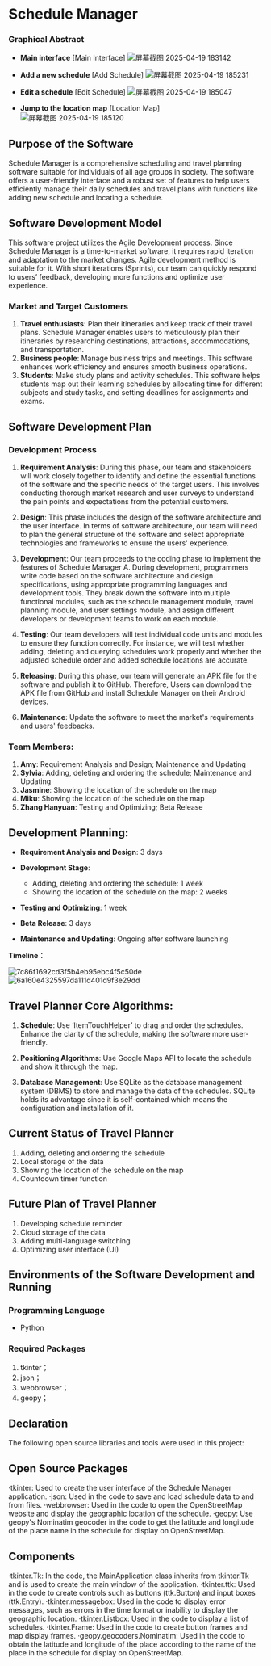 # Schedule Manager

### Graphical Abstract

- **Main interface**
  [Main Interface]
  ![屏幕截图 2025-04-19 183142](https://github.com/user-attachments/assets/10323c12-ef2d-4e2d-94cf-d8acd37e1115)

- **Add a new schedule**
  [Add Schedule]
  ![屏幕截图 2025-04-19 185231](https://github.com/user-attachments/assets/88db4eda-05db-4af1-a901-f0661691a167)

- **Edit a schedule**
  [Edit Schedule]
  ![屏幕截图 2025-04-19 185047](https://github.com/user-attachments/assets/e7ee473e-8ee0-4899-9deb-8d3a9a42709e)

- **Jump to the location map**
  [Location Map]
  ![屏幕截图 2025-04-19 185120](https://github.com/user-attachments/assets/2d4ccf24-1160-4455-972c-888b12e930dd)


## Purpose of the Software

Schedule Manager is a comprehensive scheduling and travel planning software suitable for individuals of all age groups in society. The software offers a user-friendly interface and a robust set of features to help users efficiently manage their daily schedules and travel plans with functions like adding new schedule and locating a schedule.

## Software Development Model

This software project utilizes the Agile Development process. Since Schedule Manager is a time-to-market software, it requires rapid iteration and adaptation to the market changes. Agile development method is suitable for it. With short iterations (Sprints), our team can quickly respond to users’ feedback, developing more functions and optimize user experience.

### Market and Target Customers

1. **Travel enthusiasts**: Plan their itineraries and keep track of their travel plans. Schedule Manager enables users to meticulously plan their itineraries by researching destinations, attractions, accommodations, and transportation.
2. **Business people**: Manage business trips and meetings. This software enhances work efficiency and ensures smooth business operations.
3. **Students**: Make study plans and activity schedules. This software helps students map out their learning schedules by allocating time for different subjects and study tasks, and setting deadlines for assignments and exams.

## Software Development Plan

### Development Process

1. **Requirement Analysis**: During this phase, our team and stakeholders will work closely together to identify and define the essential functions of the software and the specific needs of the target users. This involves conducting thorough market research and user surveys to understand the pain points and expectations from the potential customers.

2. **Design**: This phase includes the design of the software architecture and the user interface. In terms of software architecture, our team will need to plan the general structure of the software and select appropriate technologies and frameworks to ensure the users' experience.

3. **Development**: Our team proceeds to the coding phase to implement the features of Schedule Manager A. During development, programmers write code based on the software architecture and design specifications, using appropriate programming languages and development tools. They break down the software into multiple functional modules, such as the schedule management module, travel planning module, and user settings module, and assign different developers or development teams to work on each module.

4. **Testing**: Our team developers will test individual code units and modules to ensure they function correctly. For instance, we will test whether adding, deleting and querying schedules work properly and whether the adjusted schedule order and added schedule locations are accurate.

5. **Releasing**: During this phase, our team will generate an APK file for the software and publish it to GitHub. Therefore, Users can download the APK file from GitHub and install Schedule Manager on their Android devices.

6. **Maintenance**: Update the software to meet the market's requirements and users' feedbacks.

### Team Members:

1. **Amy**: Requirement Analysis and Design; Maintenance and Updating
2. **Sylvia**: Adding, deleting and ordering the schedule; Maintenance and Updating
3. **Jasmine**: Showing the location of the schedule on the map
4. **Miku**: Showing the location of the schedule on the map
5. **Zhang Hanyuan**: Testing and Optimizing; Beta Release

## Development Planning:

- **Requirement Analysis and Design**: 3 days

- **Development Stage**:
  - Adding, deleting and ordering the schedule: 1 week
  - Showing the location of the schedule on the map: 2 weeks

- **Testing and Optimizing**: 1 week

- **Beta Release**: 3 days

- **Maintenance and Updating**: Ongoing after software launching

**Timeline**：

![7c86f1692cd3f5b4eb95ebc4f5c50de](https://github.com/user-attachments/assets/e0978152-295a-4a64-acf0-8f964311fee6)
![6a160e4325597da111d401d9f3e29dd](https://github.com/user-attachments/assets/eb13f3c5-e211-4fed-bdb5-c407e244f0cc)

## Travel Planner Core Algorithms:

1. **Schedule**: Use ‘ItemTouchHelper’ to drag and order the schedules. Enhance the clarity of the schedule, making the software more user-friendly.

2. **Positioning Algorithms**: Use Google Maps API to locate the schedule and show it through the map.

3. **Database Management**: Use SQLite as the database management system (DBMS) to store and manage the data of the schedules. SQLite holds its advantage since it is self-contained which means the configuration and installation of it.

## Current Status of Travel Planner

1. Adding, deleting and ordering the schedule
2. Local storage of the data
3. Showing the location of the schedule on the map
4. Countdown timer function

## Future Plan of Travel Planner

1. Developing schedule reminder
2. Cloud storage of the data
3. Adding multi-language switching
4. Optimizing user interface (UI)

## Environments of the Software Development and Running

### Programming Language

- Python

### Required Packages

1. tkinter；
2. json；
3. webbrowser；
4. geopy；

## Declaration

The following open source libraries and tools were used in this project:

## Open Source Packages
·tkinter: Used to create the user interface of the Schedule Manager application.
·json: Used in the code to save and load schedule data to and from files.
·webbrowser: Used in the code to open the OpenStreetMap website and display the geographic location of the schedule.
·geopy: Use geopy's Nominatim geocoder in the code to get the latitude and longitude of the place name in the schedule for display on OpenStreetMap.

## Components
·tkinter.Tk: In the code, the MainApplication class inherits from tkinter.Tk and is used to create the main window of the application.
·tkinter.ttk: Used in the code to create controls such as buttons (ttk.Button) and input boxes (ttk.Entry).
·tkinter.messagebox: Used in the code to display error messages, such as errors in the time format or inability to display the geographic location.
·tkinter.Listbox: Used in the code to display a list of schedules.
·tkinter.Frame: Used in the code to create button frames and map display frames.
·geopy.geocoders.Nominatim: Used in the code to obtain the latitude and longitude of the place according to the name of the place in the schedule for display on OpenStreetMap.
